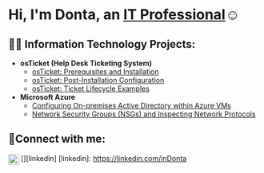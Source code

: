 <h1>Hi, I'm Donta, an <a href="https://linkedin.com/in/Donta">IT Professional</a>☺</h1>

<h2>👨‍💻 Information Technology Projects:</h2>

- <b>osTicket (Help Desk Ticketing System)</b>
  - [osTicket: Prerequisites and Installation](https://github.com/Dontron24/osticket-prereqs)
  - [osTicket: Post-Installation Configuration](https://github.com/Dontron24/post-install-config)
  - [osTicket: Ticket Lifecycle Examples](https://github.com/Dontron24/ticket-lifecycle)
- <b>Microsoft Azure</b>
  - [Configuring On-premises Active Directory within Azure VMs](https://github.com//Dontron24configure-ad)
  - [Network Security Groups (NSGs) and Inspecting Network Protocols](https://github.com/Dontron24/azure-network-protocols)

<h2>🤳Connect with me:</h2>

[<img align="left" alt="Donta | LinkedIn" width="22px" src="https://cdn.jsdelivr.net/npm/simple-icons@v3/icons/linkedin.svg" />][linkedin]
[linkedin]: https://linkedin.com/inDonta
